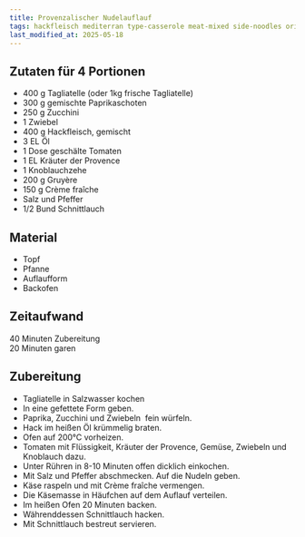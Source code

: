 ```yaml
---
title: Provenzalischer Nudelauflauf
tags: hackfleisch mediterran type-casserole meat-mixed side-noodles origin-france
last_modified_at: 2025-05-18
---
```

## Zutaten für 4 Portionen
* 400 g Tagliatelle (oder 1kg frische Tagliatelle)
* 300 g gemischte Paprikaschoten
* 250 g Zucchini
* 1 Zwiebel
* 400 g Hackfleisch, gemischt
* 3 EL Öl
* 1 Dose geschälte Tomaten
* 1 EL Kräuter der Provence
* 1 Knoblauchzehe
* 200 g Gruyère
* 150 g Crème fraîche
* Salz und Pfeffer
* 1/2 Bund Schnittlauch

## Material
* Topf
* Pfanne
* Auflaufform
* Backofen

## Zeitaufwand
40 Minuten Zubereitung  
20 Minuten garen

## Zubereitung
* Tagliatelle in Salzwasser kochen
* In eine gefettete Form geben.
* Paprika, Zucchini und Zwiebeln  fein würfeln.
* Hack im heißen Öl krümmelig braten.
* Ofen auf 200°C vorheizen.
* Tomaten mit Flüssigkeit, Kräuter der Provence, Gemüse, Zwiebeln und Knoblauch dazu.
* Unter Rühren in 8-10 Minuten offen dicklich einkochen.
* Mit Salz und Pfeffer abschmecken. Auf die Nudeln geben.
* Käse raspeln und mit Crème fraîche vermengen.
* Die Käsemasse in Häufchen auf dem Auflauf verteilen.
* Im heißen Ofen  20 Minuten backen.
* Währenddessen Schnittlauch hacken.
* Mit Schnittlauch bestreut servieren.
